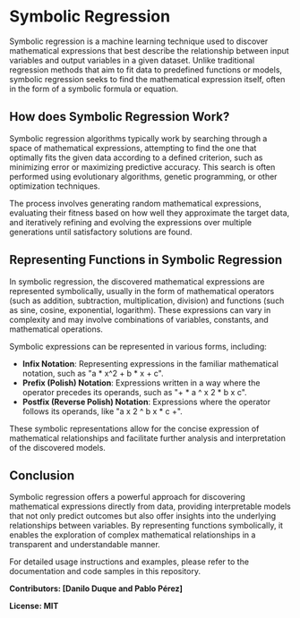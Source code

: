 # Symbolic Regression

Symbolic regression is a machine learning technique used to discover mathematical expressions that best describe the relationship between input variables and output variables in a given dataset. Unlike traditional regression methods that aim to fit data to predefined functions or models, symbolic regression seeks to find the mathematical expression itself, often in the form of a symbolic formula or equation.

## How does Symbolic Regression Work?

Symbolic regression algorithms typically work by searching through a space of mathematical expressions, attempting to find the one that optimally fits the given data according to a defined criterion, such as minimizing error or maximizing predictive accuracy. This search is often performed using evolutionary algorithms, genetic programming, or other optimization techniques.

The process involves generating random mathematical expressions, evaluating their fitness based on how well they approximate the target data, and iteratively refining and evolving the expressions over multiple generations until satisfactory solutions are found.

## Representing Functions in Symbolic Regression

In symbolic regression, the discovered mathematical expressions are represented symbolically, usually in the form of mathematical operators (such as addition, subtraction, multiplication, division) and functions (such as sine, cosine, exponential, logarithm). These expressions can vary in complexity and may involve combinations of variables, constants, and mathematical operations.

Symbolic expressions can be represented in various forms, including:

- **Infix Notation**: Representing expressions in the familiar mathematical notation, such as "a * x^2 + b * x + c".
- **Prefix (Polish) Notation**: Expressions written in a way where the operator precedes its operands, such as "+ * a ^ x 2 * b x c".
- **Postfix (Reverse Polish) Notation**: Expressions where the operator follows its operands, like "a x 2 ^ b x * c +".

These symbolic representations allow for the concise expression of mathematical relationships and facilitate further analysis and interpretation of the discovered models.

## Conclusion

Symbolic regression offers a powerful approach for discovering mathematical expressions directly from data, providing interpretable models that not only predict outcomes but also offer insights into the underlying relationships between variables. By representing functions symbolically, it enables the exploration of complex mathematical relationships in a transparent and understandable manner.

For detailed usage instructions and examples, please refer to the documentation and code samples in this repository.

**Contributors: [Danilo Duque and Pablo Pérez]**

**License: MIT**

